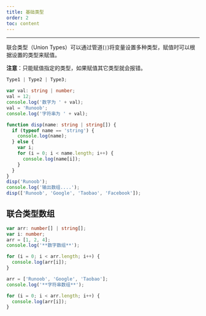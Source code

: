```yaml
---
title: 基础类型
order: 2
toc: content
---
```


---

联合类型（Union Types）可以通过管道(`|`)将变量设置多种类型，赋值时可以根据设置的类型来赋值。

**注意**：只能赋值指定的类型，如果赋值其它类型就会报错。

```ts
Type1 | Type2 | Type3;
```

```ts
var val: string | number;
val = 12;
console.log('数字为 ' + val);
val = 'Runoob';
console.log('字符串为 ' + val);
```

```ts
function disp(name: string | string[]) {
  if (typeof name == 'string') {
    console.log(name);
  } else {
    var i;
    for (i = 0; i < name.length; i++) {
      console.log(name[i]);
    }
  }
}
disp('Runoob');
console.log('输出数组....');
disp(['Runoob', 'Google', 'Taobao', 'Facebook']);
```

## 联合类型数组

```ts
var arr: number[] | string[];
var i: number;
arr = [1, 2, 4];
console.log('**数字数组**');

for (i = 0; i < arr.length; i++) {
  console.log(arr[i]);
}

arr = ['Runoob', 'Google', 'Taobao'];
console.log('**字符串数组**');

for (i = 0; i < arr.length; i++) {
  console.log(arr[i]);
}
```

